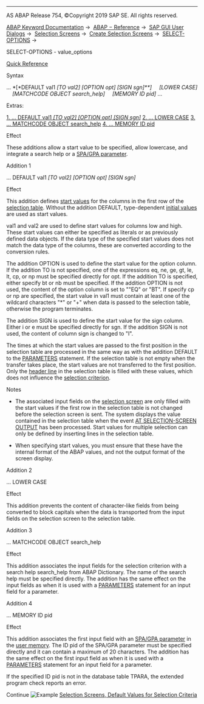   

* * *

AS ABAP Release 754, ©Copyright 2019 SAP SE. All rights reserved.

[ABAP Keyword Documentation](https://help.sap.com/doc/abapdocu_754_index_htm/7.54/en-US/abenabap.htm) →  [ABAP − Reference](https://help.sap.com/doc/abapdocu_754_index_htm/7.54/en-US/abenabap_reference.htm) →  [SAP GUI User Dialogs](https://help.sap.com/doc/abapdocu_754_index_htm/7.54/en-US/abenabap_screens.htm) →  [Selection Screens](https://help.sap.com/doc/abapdocu_754_index_htm/7.54/en-US/abenselection_screen.htm) →  [Create Selection Screens](https://help.sap.com/doc/abapdocu_754_index_htm/7.54/en-US/abenselection_screen_create.htm) →  [SELECT-OPTIONS](https://help.sap.com/doc/abapdocu_754_index_htm/7.54/en-US/abapselect-options.htm) → 

SELECT-OPTIONS - value\_options

[Quick Reference](https://help.sap.com/doc/abapdocu_754_index_htm/7.54/en-US/abapselect-options_shortref.htm)

Syntax

... *\[*DEFAULT val1 *\[*TO val2*\]* *\[*OPTION opt*\]* *\[*SIGN sgn*\]**\]*
    *\[*LOWER CASE*\]*
    *\[*MATCHCODE OBJECT search\_help*\]*
    *\[*MEMORY ID pid*\]* ...

Extras:

[1\. ... DEFAULT val1 *\[*TO val2*\]* *\[*OPTION opt*\]* *\[*SIGN sgn*\]*](#!ABAP_ADDITION_1@1@)
[2\. ... LOWER CASE](#!ABAP_ADDITION_2@2@)
[3\. ... MATCHCODE OBJECT search\_help](#!ABAP_ADDITION_3@3@)
[4\. ... MEMORY ID pid](#!ABAP_ADDITION_4@4@)

Effect

These additions allow a start value to be specified, allow lowercase, and integrate a search help or a [SPA/GPA parameter](https://help.sap.com/doc/abapdocu_754_index_htm/7.54/en-US/abenspa_gpa_parameter_1_glosry.htm "Glossary Entry").

Addition 1

... DEFAULT val1 *\[*TO val2*\]* *\[*OPTION opt*\]* *\[*SIGN sgn*\]*

Effect

This addition defines [start values](https://help.sap.com/doc/abapdocu_754_index_htm/7.54/en-US/abenstart_value_glosry.htm "Glossary Entry") for the columns in the first row of the [selection table](https://help.sap.com/doc/abapdocu_754_index_htm/7.54/en-US/abenselection_table_glosry.htm "Glossary Entry"). Without the addition DEFAULT, type-dependent [initial values](https://help.sap.com/doc/abapdocu_754_index_htm/7.54/en-US/abeninitial_value_glosry.htm "Glossary Entry") are used as start values.

val1 and val2 are used to define start values for columns low and high. These start values can either be specified as literals or as previously defined data objects. If the data type of the specified start values does not match the data type of the columns, these are converted according to the conversion rules.

The addition OPTION is used to define the start value for the option column. If the addition TO is not specified, one of the expressions eq, ne, ge, gt, le, lt, cp, or np must be specified directly for opt. If the addition TO is specified, either specify bt or nb must be specified. If the addition OPTION is not used, the content of the option column is set to ""EQ" or "BT". If specify cp or np are specified, the start value in val1 must contain at least one of the wildcard characters "\*" or "+" when data is passed to the selection table, otherwise the program terminates.

The addition SIGN is used to define the start value for the sign column. Either i or e must be specified directly for sgn. If the addition SIGN is not used, the content of column sign is changed to "I".

The times at which the start values are passed to the first position in the selection table are processed in the same way as with the addition DEFAULT to the [PARAMETERS](https://help.sap.com/doc/abapdocu_754_index_htm/7.54/en-US/abapparameters_value.htm) statement. If the selection table is not empty when the transfer takes place, the start values are not transferred to the first position. Only the [header line](https://help.sap.com/doc/abapdocu_754_index_htm/7.54/en-US/abenheader_line_glosry.htm "Glossary Entry") in the selection table is filled with these values, which does not influence the [selection criterion](https://help.sap.com/doc/abapdocu_754_index_htm/7.54/en-US/abenselection_criterion_glosry.htm "Glossary Entry").

Notes

-   The associated input fields on the [selection screen](https://help.sap.com/doc/abapdocu_754_index_htm/7.54/en-US/abenselection_screen_glosry.htm "Glossary Entry") are only filled with the start values if the first row in the selection table is not changed before the selection screen is sent. The system displays the value contained in the selection table when the event [AT SELECTION-SCREEN OUTPUT](https://help.sap.com/doc/abapdocu_754_index_htm/7.54/en-US/abapat_selection-screen.htm) has been processed. Start values for multiple selection can only be defined by inserting lines in the selection table.
    
-   When specifying start values, you must ensure that these have the internal format of the ABAP values, and not the output format of the screen display.
    

Addition 2

... LOWER CASE

Effect

This addition prevents the content of character-like fields from being converted to block capitals when the data is transported from the input fields on the selection screen to the selection table.

Addition 3

... MATCHCODE OBJECT search\_help

Effect

This addition associates the input fields for the selection criterion with a search help search\_help from ABAP Dictionary. The name of the search help must be specified directly. The addition has the same effect on the input fields as when it is used with a [PARAMETERS](https://help.sap.com/doc/abapdocu_754_index_htm/7.54/en-US/abapparameters_value.htm) statement for an input field for a parameter.

Addition 4

... MEMORY ID pid

Effect

This addition associates the first input field with an [SPA/GPA parameter](https://help.sap.com/doc/abapdocu_754_index_htm/7.54/en-US/abenspa_gpa_parameter_1_glosry.htm "Glossary Entry") in the [user memory](https://help.sap.com/doc/abapdocu_754_index_htm/7.54/en-US/abenuser_memory_glosry.htm "Glossary Entry"). The ID pid of the SPA/GPA parameter must be specified directly and it can contain a maximum of 20 characters. The addition has the same effect on the first input field as when it is used with a [PARAMETERS](https://help.sap.com/doc/abapdocu_754_index_htm/7.54/en-US/abapparameters_value.htm) statement for an input field for a parameter.

If the specified ID pid is not in the database table TPARA, the extended program check reports an error.

Continue
![Example](exa.gif "Example") [Selection Screens, Default Values for Selection Criteria](https://help.sap.com/doc/abapdocu_754_index_htm/7.54/en-US/abensel_screen_sel_opt_def_abexa.htm)
